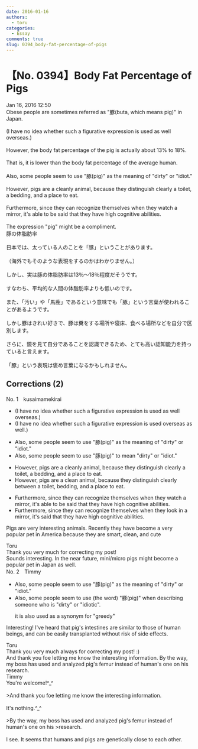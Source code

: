 ```yaml
---
date: 2016-01-16
authors:
  - toru
categories:
  - Essay
comments: true
slug: 0394_body-fat-percentage-of-pigs
---
```


# 【No. 0394】Body Fat Percentage of Pigs
<div class="date">Jan 16, 2016 12:50</div>
<div id="post"><div id="body_show_ori">
Obese people are sometimes referred as "豚(buta, which means pig)" in Japan.<br/><br/>(I have no idea whether such a figurative expression is used as well overseas.)<br/><br/>However, the body fat percentage of the pig is actually about 13% to 18%.<br/><br/>That is, it is lower than the body fat percentage of the average human.<br/><br/>Also, some people seem to use "豚(pig)" as the meaning of "dirty" or "idiot."<br/><br/>However, pigs are a cleanly animal, because they distinguish clearly a toilet, a bedding, and a place to eat.<br/><br/>Furthermore, since they can recognize themselves when they watch a mirror, it's able to be said that they have high cognitive abilities.<br/><br/>The expression "pig" might be a compliment.
</div></div>

<!-- more -->

<div id="post_ja"><div id="body_show_mo">
豚の体脂肪率<br/><br/>日本では、太っている人のことを「豚」ということがあります。<br/><br/>（海外でもそのような表現をするのかはわかりません。）<br/><br/>しかし、実は豚の体脂肪率は13％～18％程度だそうです。<br/><br/>すなわち、平均的な人間の体脂肪率よりも低いのです。<br/><br/>また、「汚い」や「馬鹿」であるという意味でも「豚」という言葉が使われることがあるようです。<br/><br/>しかし豚はきれい好きで、豚は糞をする場所や寝床、食べる場所などを自分で区別します。<br/><br/>さらに、鏡を見て自分であることを認識できるため、とても高い認知能力を持っていると言えます。<br/><br/>「豚」という表現は褒め言葉になるかもしれません。
</div></div>

## Corrections (2)
<div id="block"><div class="first_name"> No. 1　<span class="just_name">kusaimamekirai</span></div><div id="block2">
<ul class="correction_field">
<li class="incorrect">(I have no idea whether such a figurative expression is used as well overseas.)</li>
<li class="corrected correct">
(I have no idea whether such a figurative expression is used overseas <span class="f_red">as well</span>.)
</li>
</ul>
<ul class="correction_field">
<li class="incorrect">Also, some people seem to use "豚(pig)" as the meaning of "dirty" or "idiot."</li>
<li class="corrected correct">
Also, some people seem to use "豚(pig)" <span class="f_red">to mean</span> "dirty" or "idiot."
</li>
</ul>
<ul class="correction_field">
<li class="incorrect">However, pigs are a cleanly animal, because they distinguish clearly a toilet, a bedding, and a place to eat.</li>
<li class="corrected correct">
However, pigs are a clean animal, because they distinguish clearly <span class="f_red">between </span>a toilet, bedding, and a place to eat.
</li>
</ul>
<ul class="correction_field">
<li class="incorrect">Furthermore, since they can recognize themselves when they watch a mirror, it's able to be said that they have high cognitive abilities.</li>
<li class="corrected correct">
Furthermore, since they can recognize themselves when they <span class="f_red">look in </span> a mirror, it's said that they have high cognitive abilities.
</li>
</ul>
<p class="comment_small">
 Pigs are very interesting animals.  Recently they have become a very popular pet in America because they are smart, clean, and cute
</p>

</div><div class="name"><span class="just_name">Toru</span><br>
Thank you very much for correcting my post!<br/>Sounds interesting. In the near future, mini/micro pigs might become a popular pet in Japan as well.
</div>
</div>
<div id="block"><div class="first_name"> No. 2　<span class="just_name">Timmy</span></div><div id="block2">
<ul class="correction_field">
<li class="incorrect">Also, some people seem to use "豚(pig)" as the meaning of "dirty" or "idiot."</li>
<li class="corrected correct">
Also, some people seem to use (<span class="f_blue">the word</span>) "豚(pig)" <span class="f_blue">when describing someone who is</span> "dirty" or "idiot<span class="f_blue">ic</span>".
<p class="correction_comment">it is also used as a synonym for "greedy"</p>
</li>
</ul>
<p class="comment_small">
 Interesting! I've heard that pig's intestines are similar to those of human beings, and can be easily transplanted without risk of side effects.
</p>

</div><div class="name"><span class="just_name">Toru</span><br>
Thank you very much always for correcting my post! :)<br/>And thank you foe letting me know the interesting information. By the way, my boss has used and analyzed pig's femur instead of human's one on his research.
</div>
<div class="name"><span class="just_name">Timmy</span><br>
You're welcome!^_^<br/><br/>&gt;And thank you foe letting me know the interesting information.<br/><br/>It's nothing.^_^<br/><br/>&gt;By the way, my boss has used and analyzed pig's femur instead of human's one on his &gt;research.<br/><br/>I see. It seems that humans and pigs are genetically close to each other.
</div>
</div>
